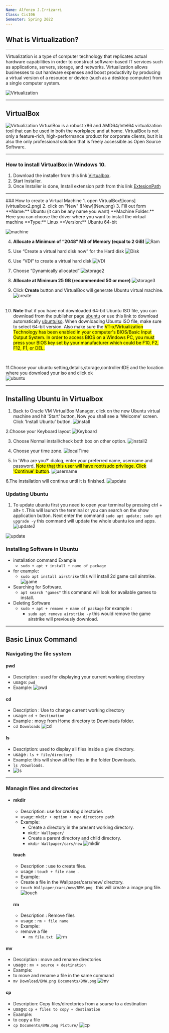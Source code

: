 ```yaml
---
Name: Alfonzo J.Irrizarri
Class: Cis106
Semester: Spring 2022
---
```


## What is Virtualization?
<hr>
Virtualization is a type of computer technology that replicates actual hardware capabilities in order to construct software-based IT services such as applications, servers, storage, and networks.
Virtualization allows businesses to cut hardware expenses and boost productivity by producing a virtual version of a resource or device (such as a desktop computer) from a single computer system. 

![Virtualization](http://static.digit.in/default/21f5a138188ac0d274317760b7f42d4717c0e7d6.png)
<hr>

## VirtualBox
![Virtualization](virtualbox.png)
VirtualBox is a robust x86 and AMD64/Intel64 virtualization tool that can be used in both the workplace and at home. VirtualBox is not only a feature-rich, high-performance product for corporate clients, but it is also the only professional solution that is freely accessible as Open Source Software.
<hr>

### How to install VirtualBox in Windows 10.

1. Download the installer from this link [Virtualbox](https://download.virtualbox.org/virtualbox/6.1.32/VirtualBox-6.1.32-149290-Win.exe).
2. Start Installer.
3. Once Installer is done, Install extension path from this link [ExtesionPath](https://download.virtualbox.org/virtualbox/6.1.32/Oracle_VM_VirtualBox_Extension_Pack-6.1.32.vbox-extpack)
<hr>
### How to create a Virtual Machine
1. open VirtualBox![icons](virtualbox2.png)
2. click on "New" ![New](New.png)
3. Fill out form
**Name:** Ubuntu (it can be any name you want)
**Machine Folder:** Here you can choose the driver where you want to install the virtual machine 
**Type:** Linux
**Version:** Ubuntu 64-bit

![machine](Machine.png)

4. **Allocate a Minimum of “2048” MB of Memory (equal to 2 GiB)**
![Ram](https://miro.medium.com/max/924/1*FbBEhK5inbLdwB7VUlJ8Qg.png)

5. Use “Create a virtual hard disk now” for the Hard disk
![Disk](storage.png)

6. Use “VDI” to create a virtual hard disk
![VDI](VDI.png)

7. Choose “Dynamically allocated”
![storage2](storage2.png)

8. **Allocate at Minimum 25 GB (recommended 50 or more)**
![storage3](storage3.png)

9. Click **Create** button and VirtualBox will generate Ubuntu virtual machine.
![create](https://brb.nci.nih.gov/seqtools/images/ubuntu/image012.png)<br><br>


10.  **Note** that if you have not downloaded 64-bit Ubuntu ISO file, you can download from the publisher page [ubuntu](https://ubuntu.com/) or use this link to download automatically [ubuntuiso](https://ubuntu.com/download/desktop/thank-you?version=20.04.4&architecture=amd64). When downloading Ubuntu ISO file, make sure to select 64-bit version. Also make sure the <mark>VT-x/Virtualization Technology has been enabled in your computer's BIOS/Basic Input Output System. In order to access BIOS on a Windows PC, you must press your BIOS key set by your manufacturer which could be F10, F2, F12, F1, or DEL.</mark><br>
     
<br>

11.Choose  your ubuntu setting,details,storage,controller:IDE and the location where you download your iso and click ok  
![ubuntu](https://brb.nci.nih.gov/seqtools/images/ubuntu/image013.png)

<hr>

## Installing Ubuntu in Virtualbox

1. Back to Oracle VM VirtualBox Manager, click on the new Ubuntu virtual machine and hit 'Start' button. Now you shall see a 'Welcome' screen. Click 'Install Ubuntu' button. 
![install](ubuntu1.png)

2.Choose your Keyboard layout
![Keyboard](keyboard.png)

3. Choose Normal install/check both box on other option.
![install2](install1.png)

4. Choose your  time zone.
![localTime](local%20time.png)

5. In 'Who are you?' dialog, enter your preferred name, username and password. <mark>Note that this user will have root/sudo privilege. Click 'Continue' button</mark>.
![username](username.png)

6.The installation will continue until it is finished. 
![update](update.png)

### Updating Ubuntu
1. To update ubuntu first you need to open your terminal by pressing ctrl + alt+ t .This will launch the terminal or you can search on the show application button. Next enter the command `sudo apt update; sudo apt upgrade -y` this command will update the whole ubuntu ios and apps.
![update2](update2.png)

![update](update.gif)

### Installing Software in Ubuntu

+ installation command Example
  + `sudo + apt + install + name of package`
+ for example:
  + `sudo apt install airstrike` this will install 2d game call airstrike.
   ![game](game.gif) 
+ Searching for Software.
  + `apt search "games"` this command will look for available games to install.
+ Deleting Software
  + `sudo + apt + remove + name of package`
    for example :
    + `sudo apt remove airstrike -y` this would remove the game airstrike will previously download.        

<hr>

## Basic Linux Command

### Navigating the file system

#### pwd
* Description : used for displaying your current working directory
* usage: `pwd`
* Example:
  ![pwd](pwd.gif)

#### cd
* Description : Use to change current working directory
* usage: `cd + Destination`
* Example : move from Home directory to Downloads folder.
* `cd Downloads`
  ![cd](cd.gif)

#### ls

* Description: used to display all files inside a give directory.
* usage : `ls + file/directory`
* Example: this will show all the files in the folder Downloads.
* `ls /Downloads`.
* ![ls](ls.gif)

<hr>

### Managin files and directories

+ #### mkdir 
  * Description: use for creating directories
  * usage: `mkdir + option + new directory path`
  * Example:
    * Create a directory in the present working directory.
    * `mkdir Wallpaper/`
    * Create a parent directory and child directory.
    * `mkdir Wallpaper/cars/new` 
  ![mkdir](mkdir.gif)

  #### touch

  * Description : use to create files.
  * usage : `touch + file name `.
  * Example:
  * Create a file in the Wallpaper/cars/new/ directory.
  * `touch Wallpaper/cars/new/BMW.png ` this will create a image png file.
  ![touch](touch.gif)

  #### rm 
  * Description : Remove files
  * usage : `rm + file name`
  * Example:
  *  remove a file
     * `rm file.txt `
  ![rm](rm.gif)    

 #### mv 
 * Description : move and rename directories
 * usage : `mv + source + destination `
 * Example:
 *  to move and rename a file in the same command 
 * `mv Download/BMW.png Documents/BMW.png`
  ![mv](mv.gif)
  
  #### cp
  * Description: Copy files/directories from a sourse to a destination
  * usage: `cp + files to copy + destination`
  * Example:
  * to copy a file
  * `cp Documents/BMW.png Picture/`
![cp](cp.gif)